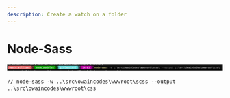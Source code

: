 ```yaml
---
description: Create a watch on a folder
---
```


# Node-Sass

<img src="../../../.gitbook/assets/image (3).png" alt="" data-size="line">



```
// node-sass -w ..\src\owaincodes\wwwroot\scss --output ..\src\owaincodes\wwwroot\css

```
